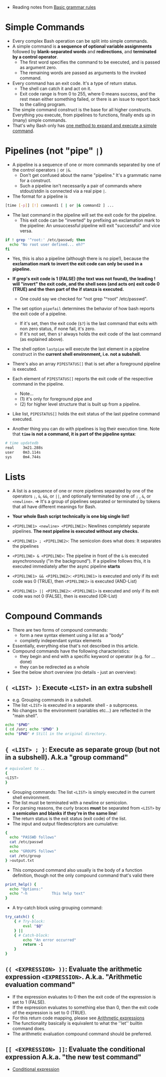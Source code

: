 - Reading notes from [Basic grammar rules](https://wiki.bash-hackers.org/syntax/basicgrammar)

# Simple Commands
- Every complex Bash operation can be split into simple commands.
- A simple command is **a sequence of optional variable assignments** followed by **blank-separated words** and **redirections**,
and **terminated by a control operator**.
    - The first word specifies the command to be executed, and is passed as argument zero.
    - The remaining words are passed as arguments to the invoked command.
- Every command has an exit code. It's a type of return status.
  - The shell can catch it and act on it.
  - Exit code range is from 0 to 255, where 0 means success, and the rest mean either something failed, or there is an issue to report back to the calling program.
- The simple command construct is the base for all higher constructs. Everything you execute, from pipelines to functions, finally ends up in (many) simple commands.
- That's why Bash only has [one method to expand and execute a simple command](CommandExpansion.md).

# Pipelines (not "pipe" `|`)
- A pipeline is a sequence of one or more commands separated by one of the control operators `|` or `|&`.
  - Don't get confused about the name "pipeline." It's a grammatic name for a construct.
  - Such a pipeline isn't necessarily a pair of commands where stdout/stdin is connected via a real pipe `|`.
- The format for a pipeline is
```bash
[time [-p]] [!] command1 [ | or |& command2 ] ...
```
- The last command in the pipeline will set the exit code for the pipeline.
  - This exit code can be "inverted" by prefixing an exclamation mark to the pipeline: An unsuccessful pipeline will exit "successful" and vice versa.
```bash
if ! grep '^root:' /etc/passwd; then
  echo "No root user defined... eh?"
fi
```
- Yes, this is also a pipeline (although there is no pipe!), because the **exclamation mark to invert the exit code can only be used in a pipeline.**
- **If grep's exit code is 1 (FALSE) (the text was not found), the leading ! will "invert" the exit code, and the shell sees (and acts on) exit code 0 (TRUE) and the then part of the if stanza is executed.**
  - One could say we checked for "not grep "^root" /etc/passwd".
- The set option `pipefail` determines the behavior of how bash reports the exit code of a pipeline.
  - If it's set, then the exit code (`$?`) is the last command that exits with non zero status, if none fail, it's zero.
  - If it's not set, then `$?` always holds the exit code of the last command (as explained above).

- The shell option `lastpipe` will execute the last element in a pipeline construct in the **current shell environment, i.e. not a subshell.**
- There's also an array `PIPESTATUS[]` that is set after a foreground pipeline is executed.
- Each element of `PIPESTATUS[]` reports the exit code of the respective command in the pipeline.
  - Note... 
  - (1) it's only for foreground pipe and
  - (2) for higher level structure that is built up from a pipeline.
- Like list, `PIPESTATUS[]` holds the exit status of the last pipeline command executed.
- Another thing you can do with pipelines is log their execution time. Note that **`time` is not a command, it is part of the pipeline syntax**:
```bash
# time updatedb
real    3m21.288s
user    0m3.114s
sys     0m4.744s
```

# Lists
- A list is a sequence of one or more pipelines separated by one of the operators `;`, `&`, `&&`, or `||`, and optionally terminated by one of `;` , `&`, or `<newline>`.
⇒ It's a group of pipelines separated or terminated by tokens that all have different meanings for Bash.
- **Your whole Bash script technically is one big single list!**

- `<PIPELINE1> <newline> <PIPELINE2>`: Newlines completely separate pipelines. **The next pipeline is executed without any checks.**
- `<PIPELINE1> ; <PIPELINE2>`: The semicolon does what <newline> does: It separates the pipelines
- `<PIPELINE> & <PIPELINE>`: The pipeline in front of the `&` is executed asynchronously ("in the background"). If a pipeline follows this, it is executed immediately after the async pipeline **starts**
- `<PIPELINE1> && <PIPELINE2>`: `<PIPELINE1>` is executed and only if its exit code was 0 (TRUE), then `<PIPELINE2>` is executed (AND-List)
- `<PIPELINE1> || <PIPELINE2>`: `<PIPELINE1>` is executed and only if its exit code was not 0 (FALSE), then <PIPELINE2> is executed (OR-List)

# Compound Commands
- There are two forms of compound commands:
  - form a new syntax element using a list as a "body"
  - completly independant syntax elements
- Essentially, everything else that's not described in this article.
- Compound commands have the following characteristics:
  - they begin and end with a specific keyword or operator (e.g. for … done)
  - they can be redirected as a whole
- See the below short overview (no details - just an overview):

## `( <LIST> )`: Execute `<LIST>` in an extra subshell
- e.g. Grouping commands in a subshell.
- The list `<LIST>` is executed in a separate shell - a subprocess.
- No changes to the environment (variables etc…) are reflected in the "main shell".
```bash
echo "$PWD"
( cd /usr; echo "$PWD" )
echo "$PWD" # Still in the original directory.
```

## `{ <LIST> ; }`: Execute <LIST> as separate group (but not in a subshell). A.k.a "group command"
```bash
# equivalent to ..
{
<LIST>
}
```
- Grouping commands: The list `<LIST>` is simply executed in the current shell environment.
- The list must be terminated with a newline or semicolon.
- For parsing reasons, the curly braces **must** be separated from `<LIST>` by **a semicolon and blanks if they're in the same line**!
- The return status is the exit status (exit code) of the list.
- The input and output filedescriptors are cumulative:
```bash
{
  echo "PASSWD follows"
  cat /etc/passwd
  echo
  echo "GROUPS follows"
  cat /etc/group
} >output.txt
```
- This compound command also usually is the body of a function definition, though not the only compound command that's valid there
```bash
print_help() {
  echo "Options:"
  echo "-h           This help text"
}
```
- A try-catch block using grouping command:
```bash
try_catch() {
    { # Try-block:
        eval "$@"
    } ||
    { # Catch-block:
        echo "An error occurred"
        return -1
    }
}
```

## `(( <EXPRESSION> ))`: Evaluate the arithmetic expression `<EXPRESSION>`. A.k.a. "Arithmetic evaluation command"
- If the expression evaluates to 0 then the exit code of the expression is set to 1 (FALSE).
- If the expression evaluates to something else than 0, then the exit code of the expression is set to 0 (TRUE).
- For this return code mapping, please see [Arithmetic expressions](ArithmeticExpressions.md)
- The functionality basically is equivalent to what the ''let'' builtin command does.
- The arithmetic evaluation compound command should be preferred.

## `[[ <EXPRESSION> ]]`: 	Evaluate the conditional expression <EXPRESSION> A.k.a. "the new test command"
- [Conditional expression](ConditionalExpression.md)

